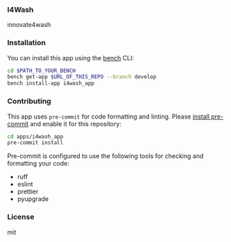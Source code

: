### I4Wash

innovate4wash

### Installation

You can install this app using the [bench](https://github.com/frappe/bench) CLI:

```bash
cd $PATH_TO_YOUR_BENCH
bench get-app $URL_OF_THIS_REPO --branch develop
bench install-app i4wash_app
```

### Contributing

This app uses `pre-commit` for code formatting and linting. Please [install pre-commit](https://pre-commit.com/#installation) and enable it for this repository:

```bash
cd apps/i4wash_app
pre-commit install
```

Pre-commit is configured to use the following tools for checking and formatting your code:

- ruff
- eslint
- prettier
- pyupgrade

### License

mit
